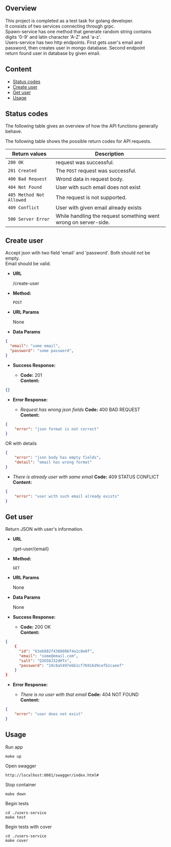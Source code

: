 **Overview**
----
This project is completed as a test task for golang developer.  
It consists of two services connecting through grpc.  
Spawn-service has one method that generate random string contains  
digits '0-9' and latin character 'A-Z' and 'a-z'.  
Users-service has two http endpoints. First gets user's email and  
password, then creates user in mongo database.  Second endpoint  
return found user in database by given email.  

**Content**
----  

- [Status codes](#status-codes)
- [Create user](#create-user)
- [Get user](#get-user)
- [Usage](#usage)
  
**Status codes**
----

The following table gives an overview of how the API functions generally behave.


The following table shows the possible return codes for API requests.

| Return values | Description |
| ------------- | ----------- |
| `200 OK` | request was successful. |
| `201 Created` | The `POST` request was successful. |
| `400 Bad Request` | Wrond data in request body. |
| `404 Not Found` | User with such email does not exist |
| `405 Method Not Allowed` | The request is not supported. |
| `409 Conflict` | User with given email already exists |
| `500 Server Error` | While handling the request something went wrong on server-side. |  

**Create user**
----
  Accept json with two field 'email' and 'password'. Both should not be empty.  
  Email should be valid.  

* **URL**

  /create-user

* **Method:**

  `POST`
  
*  **URL Params**

    None

* **Data Params**

```json
{
  "email": "some email",
  "password": "some password",
}
```

* **Success Response:**

  * **Code:** 201 <br />
    **Content:** 

```json
{}
```
 
* **Error Response:**

  * *Request has wrong json fields*
    **Code:** 400 BAD REQUEST <br />
    **Content:** 
```json
{
    "error": "json format is not correct"
}
```

  OR with details

```json
{
    "error": "json body has empty fields",
    "detail": "email has wrong format"
}
```  

  * *There is already user with same email*
    **Code:** 409 STATUS CONFLICT <br />
    **Content:** 
```json
{
    "error": "user with such email already exists"
}
```

**Get user**
----
  Return JSON with user's information.

* **URL**

  /get-user/{email}

* **Method:**

  `GET`
  
*  **URL Params**

   None

* **Data Params**

  None

* **Success Response:**

  * **Code:** 200 OK <br />
    **Content:** 

```json
{
    {
      "id": "63eb882f4388086f4a1c0e0f",
      "email": "some@email.com",
      "salt": "Q3O58J32dHTx",
      "password": "19c8a5497ebb1cf76916d9cefb1caeef"
    }
}
```

* **Error Response:**

  * *There is no user with that email*
    **Code:** 404 NOT FOUND <br />
    **Content:** 
```json
{
    "error": "user does not exist"
}
```


**Usage**
----
Run app
```
make up
```  
Open swagger
```
http://localhost:8081/swagger/index.html#
```  
Stop container
```
make down
```  
Begin tests
```
cd ./users-service
make test
```  
Begin tests with cover
```
cd ./users-service
make cover
```  